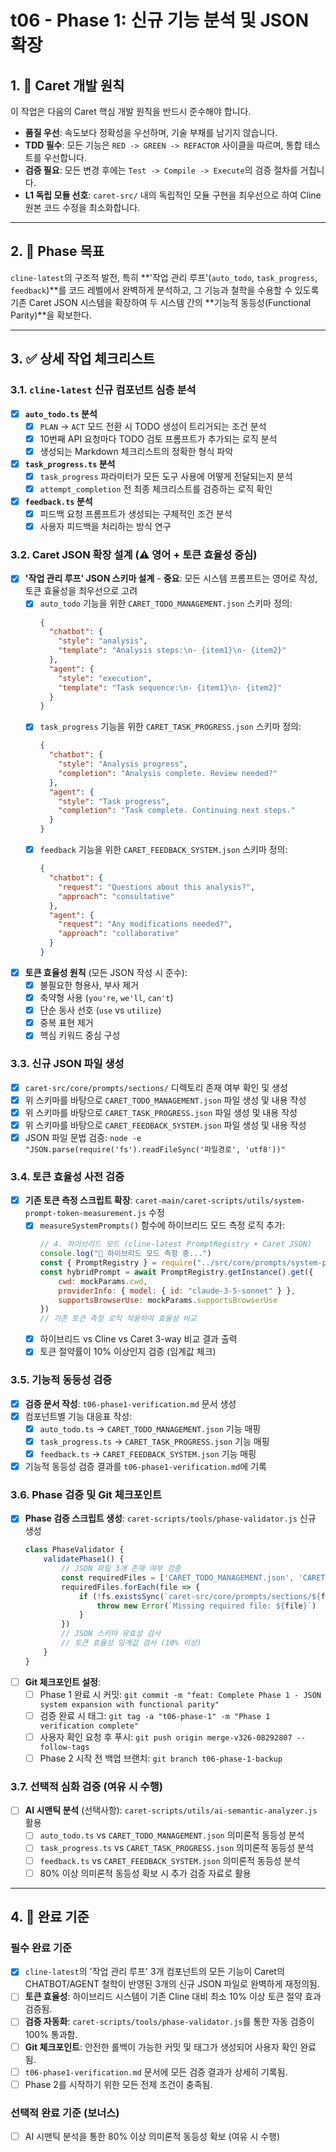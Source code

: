 # t06 - Phase 1: 신규 기능 분석 및 JSON 확장

## 1. 📜 Caret 개발 원칙

이 작업은 다음의 Caret 핵심 개발 원칙을 반드시 준수해야 합니다.

*   **품질 우선**: 속도보다 정확성을 우선하며, 기술 부채를 남기지 않습니다.
*   **TDD 필수**: 모든 기능은 `RED -> GREEN -> REFACTOR` 사이클을 따르며, 통합 테스트를 우선합니다.
*   **검증 필요**: 모든 변경 후에는 `Test -> Compile -> Execute`의 검증 절차를 거칩니다.
*   **L1 독립 모듈 선호**: `caret-src/` 내의 독립적인 모듈 구현을 최우선으로 하여 Cline 원본 코드 수정을 최소화합니다.

---

## 2. 🎯 Phase 목표

`cline-latest`의 구조적 발전, 특히 **'작업 관리 루프'(`auto_todo`, `task_progress`, `feedback`)**를 코드 레벨에서 완벽하게 분석하고, 그 기능과 철학을 수용할 수 있도록 기존 Caret JSON 시스템을 확장하여 두 시스템 간의 **기능적 동등성(Functional Parity)**을 확보한다.

---

## 3. ✅ 상세 작업 체크리스트

### 3.1. `cline-latest` 신규 컴포넌트 심층 분석
- [x] **`auto_todo.ts` 분석**
    - [x] `PLAN` -> `ACT` 모드 전환 시 TODO 생성이 트리거되는 조건 분석
    - [x] 10번째 API 요청마다 TODO 검토 프롬프트가 추가되는 로직 분석
    - [x] 생성되는 Markdown 체크리스트의 정확한 형식 파악
- [x] **`task_progress.ts` 분석**
    - [x] `task_progress` 파라미터가 모든 도구 사용에 어떻게 전달되는지 분석
    - [x] `attempt_completion` 전 최종 체크리스트를 검증하는 로직 확인
- [x] **`feedback.ts` 분석**
    - [x] 피드백 요청 프롬프트가 생성되는 구체적인 조건 분석
    - [x] 사용자 피드백을 처리하는 방식 연구

### 3.2. Caret JSON 확장 설계 (⚠️ 영어 + 토큰 효율성 중심)
- [x] **'작업 관리 루프' JSON 스키마 설계** - **중요**: 모든 시스템 프롬프트는 영어로 작성, 토큰 효율성을 최우선으로 고려
    - [x] `auto_todo` 기능을 위한 `CARET_TODO_MANAGEMENT.json` 스키마 정의:
      ```json
      {
        "chatbot": {
          "style": "analysis",
          "template": "Analysis steps:\n- {item1}\n- {item2}"
        },
        "agent": {
          "style": "execution", 
          "template": "Task sequence:\n- {item1}\n- {item2}"
        }
      }
      ```
    - [x] `task_progress` 기능을 위한 `CARET_TASK_PROGRESS.json` 스키마 정의:
      ```json
      {
        "chatbot": {
          "style": "Analysis progress",
          "completion": "Analysis complete. Review needed?"
        },
        "agent": {
          "style": "Task progress",
          "completion": "Task complete. Continuing next steps."
        }
      }
      ```
    - [x] `feedback` 기능을 위한 `CARET_FEEDBACK_SYSTEM.json` 스키마 정의:
      ```json
      {
        "chatbot": {
          "request": "Questions about this analysis?",
          "approach": "consultative"
        },
        "agent": {
          "request": "Any modifications needed?",
          "approach": "collaborative"
        }
      }
      ```
- [x] **토큰 효율성 원칙** (모든 JSON 작성 시 준수):
    - [x] 불필요한 형용사, 부사 제거
    - [x] 축약형 사용 (`you're`, `we'll`, `can't`)
    - [x] 단순 동사 선호 (`use` vs `utilize`)
    - [x] 중복 표현 제거
    - [x] 핵심 키워드 중심 구성

### 3.3. 신규 JSON 파일 생성
- [x] `caret-src/core/prompts/sections/` 디렉토리 존재 여부 확인 및 생성
- [x] 위 스키마를 바탕으로 `CARET_TODO_MANAGEMENT.json` 파일 생성 및 내용 작성
- [x] 위 스키마를 바탕으로 `CARET_TASK_PROGRESS.json` 파일 생성 및 내용 작성
- [x] 위 스키마를 바탕으로 `CARET_FEEDBACK_SYSTEM.json` 파일 생성 및 내용 작성
- [x] JSON 파일 문법 검증: `node -e "JSON.parse(require('fs').readFileSync('파일경로', 'utf8'))"`

### 3.4. 토큰 효율성 사전 검증
- [x] **기존 토큰 측정 스크립트 확장**: `caret-main/caret-scripts/utils/system-prompt-token-measurement.js` 수정
    - [x] `measureSystemPrompts()` 함수에 하이브리드 모드 측정 로직 추가:
      ```javascript
      // 4. 하이브리드 모드 (cline-latest PromptRegistry + Caret JSON)
      console.log("📄 하이브리드 모드 측정 중...")
      const { PromptRegistry } = require("../src/core/prompts/system-prompt/registry/PromptRegistry")
      const hybridPrompt = await PromptRegistry.getInstance().get({
          cwd: mockParams.cwd,
          providerInfo: { model: { id: "claude-3-5-sonnet" } },
          supportsBrowserUse: mockParams.supportsBrowserUse
      })
      // 기존 토큰 측정 로직 적용하여 효율성 비교
      ```
    - [x] 하이브리드 vs Cline vs Caret 3-way 비교 결과 출력
    - [x] 토큰 절약률이 10% 이상인지 검증 (임계값 체크)

### 3.5. 기능적 동등성 검증
- [x] **검증 문서 작성**: `t06-phase1-verification.md` 문서 생성
- [x] 컴포넌트별 기능 대응표 작성:
    - [x] `auto_todo.ts` → `CARET_TODO_MANAGEMENT.json` 기능 매핑
    - [x] `task_progress.ts` → `CARET_TASK_PROGRESS.json` 기능 매핑  
    - [x] `feedback.ts` → `CARET_FEEDBACK_SYSTEM.json` 기능 매핑
- [x] 기능적 동등성 검증 결과를 `t06-phase1-verification.md`에 기록

### 3.6. Phase 검증 및 Git 체크포인트
- [x] **Phase 검증 스크립트 생성**: `caret-scripts/tools/phase-validator.js` 신규 생성
    ```javascript
    class PhaseValidator {
        validatePhase1() {
            // JSON 파일 3개 존재 여부 검증
            const requiredFiles = ['CARET_TODO_MANAGEMENT.json', 'CARET_TASK_PROGRESS.json', 'CARET_FEEDBACK_SYSTEM.json']
            requiredFiles.forEach(file => {
                if (!fs.existsSync(`caret-src/core/prompts/sections/${file}`)) {
                    throw new Error(`Missing required file: ${file}`)
                }
            })
            // JSON 스키마 유효성 검사
            // 토큰 효율성 임계값 검사 (10% 이상)
        }
    }
    ```
- [ ] **Git 체크포인트 설정**:
    - [ ] Phase 1 완료 시 커밋: `git commit -m "feat: Complete Phase 1 - JSON system expansion with functional parity"`
    - [ ] 검증 완료 시 태그: `git tag -a "t06-phase-1" -m "Phase 1 verification complete"`
    - [ ] 사용자 확인 요청 후 푸시: `git push origin merge-v326-08292807 --follow-tags`
    - [ ] Phase 2 시작 전 백업 브랜치: `git branch t06-phase-1-backup`

### 3.7. 선택적 심화 검증 (여유 시 수행)
- [ ] **AI 시맨틱 분석** (선택사항): `caret-scripts/utils/ai-semantic-analyzer.js` 활용
    - [ ] `auto_todo.ts` vs `CARET_TODO_MANAGEMENT.json` 의미론적 동등성 분석
    - [ ] `task_progress.ts` vs `CARET_TASK_PROGRESS.json` 의미론적 동등성 분석  
    - [ ] `feedback.ts` vs `CARET_FEEDBACK_SYSTEM.json` 의미론적 동등성 분석
    - [ ] 80% 이상 의미론적 동등성 확보 시 추가 검증 자료로 활용

---

## 4. 🏁 완료 기준

### 필수 완료 기준
- [x] `cline-latest`의 '작업 관리 루프' 3개 컴포넌트의 모든 기능이 Caret의 CHATBOT/AGENT 철학이 반영된 3개의 신규 JSON 파일로 완벽하게 재정의됨.
- [ ] **토큰 효율성**: 하이브리드 시스템이 기존 Cline 대비 최소 10% 이상 토큰 절약 효과 검증됨.
- [ ] **검증 자동화**: `caret-scripts/tools/phase-validator.js`를 통한 자동 검증이 100% 통과함.
- [ ] **Git 체크포인트**: 안전한 롤백이 가능한 커밋 및 태그가 생성되어 사용자 확인 완료됨.
- [ ] `t06-phase1-verification.md` 문서에 모든 검증 결과가 상세히 기록됨.
- [ ] Phase 2를 시작하기 위한 모든 전제 조건이 충족됨.

### 선택적 완료 기준 (보너스)
- [ ] AI 시맨틱 분석을 통한 80% 이상 의미론적 동등성 확보 (여유 시 수행)
